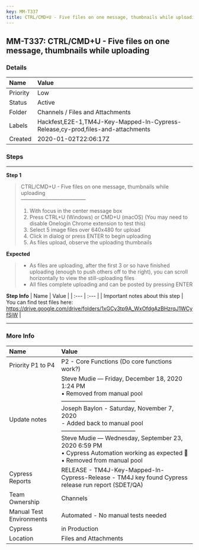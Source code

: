 ```yaml
---
key: MM-T337
title: CTRL/CMD+U - Five files on one message, thumbnails while uploading
---
```


## MM-T337: CTRL/CMD+U - Five files on one message, thumbnails while uploading

### Details

| Name     | Value                                                                           |
| :------- | :------------------------------------------------------------------------------ |
| Priority | Low                                                                             |
| Status   | Active                                                                          |
| Folder   | Channels / Files and Attachments                                                |
| Labels   | Hackfest,E2E-1,TM4J-Key-Mapped-In-Cypress-Release,cy-prod,files-and-attachments |
| Created  | 2020-01-02T22:06:17Z                                                            |

### Steps

<hr/>

**Step 1**

> <article>CTRL/CMD+U - Five files on one message, thumbnails while uploading<br>–––––––––––––––––––––––––<ol><li>With focus in the center message box</li><li>Press CTRL+U (Windows) or CMD+U (macOS) (You may need to disable Onelogin Chrome extension to test this)</li><li>Select 5 image files over 640x480 for upload</li><li>Click in dialog or press ENTER to begin uploading</li><li>As files upload, observe the uploading thumbnails</li></ol></article>

**Expected**

> <article><ul><li>As files are uploading, after the first 3 or so have finished uploading (enough to push others off to the right), you can scroll horizontally to view the still-uploading files</li><li>All files complete uploading and can be posted by pressing ENTER</li></ul></article>

**Step Info**
| Name | Value |
| :--- | :--- |
| Important notes about this step | You can find test files here: <a href="https://drive.google.com/drive/folders/1xGCy3tp9A_WxOfdgAzBHzrqJ1WCyfSjW" rel="noopener noreferrer" target="_blank">https://drive.google.com/drive/folders/1xGCy3tp9A_WxOfdgAzBHzrqJ1WCyfSjW</a> |

<hr/>

### More Info

| Name                     | Value                                                                                                                                                                                                                                                                                                                                                   |
| :----------------------- | :------------------------------------------------------------------------------------------------------------------------------------------------------------------------------------------------------------------------------------------------------------------------------------------------------------------------------------------------------ |
| Priority P1 to P4        | P2 - Core Functions (Do core functions work?)                                                                                                                                                                                                                                                                                                           |
| Update notes             | Steve Mudie — Friday, December 18, 2020 1:24 PM<br>• Removed from manual pool<br>–––––––––––––––––––––––––<br>Joseph Baylon - Saturday, November 7, 2020<br>- Added back to manual pool<br>–––––––––––––––––––––––––<br>Steve Mudie — Wednesday, September 23, 2020 6:59 PM<br>• Cypress Automation working as expected 🎉<br>• Removed from manual pool |
| Cypress Reports          | RELEASE - TM4J-Key-Mapped-In-Cypress-Release - TM4J key found Cypress release run report (SDET/QA)                                                                                                                                                                                                                                                      |
| Team Ownership           | Channels                                                                                                                                                                                                                                                                                                                                                |
| Manual Test Environments | Automated - No manual tests needed                                                                                                                                                                                                                                                                                                                      |
| Cypress                  | in Production                                                                                                                                                                                                                                                                                                                                           |
| Location                 | Files and Attachments                                                                                                                                                                                                                                                                                                                                   |
